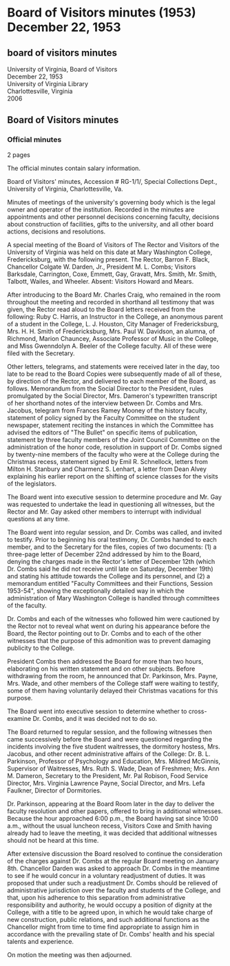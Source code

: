 <!-- altadded -->
<!-- altadded -->

<!-- llmmeta -->

<script type="application/ld+json">
{
"@context": "http://schema.org",
"@type": "BoardMinutes",
"name": "Board Minutes",
"startDate": "1953-12-22",
"endDate": "1953-12-22",
"location": {
"@type": "Place",
"name": "Mary Washington College",
"address": {
"@type": "PostalAddress",
"addressLocality": "Fredericksburg",
"addressRegion": "Virginia"
}
},
"organizer": {
"@type": "Organization",
"name": "University of Virginia, Board of Visitors"
},
"keywords": "Board of Visitors, University of Virginia, meeting minutes, administrative affairs, faculty, college governance",
"description": "Minutes of a special meeting of the Board of Visitors of the University of Virginia, detailing discussions about administrative affairs, personnel decisions, and testimonies from various witnesses.",
"attendee": \[
"Barron F. Black",
"Colgate W. Darden, Jr.",
"M. L. Combs",
"Barksdale",
"Carrington",
"Coxe",
"Emmett",
"Gay",
"Gravatt",
"Mrs. Smith",
"Mr. Smith",
"Talbott",
"Wailes",
"Wheeler",
"Dr. B. L. Parkinson",
"Mrs. Mildred McGinnis",
"Mrs. Ruth S. Wade",
"Mrs. Ann M. Dameron",
"Mr. Pal Robison",
"Mrs. Virginia Lawrence Payne",
"Mrs. Lefa Faulkner"
],
"about": \[
{
"@type": "Person",
"name": "Charles Craig",
"description": "Recorded testimony in shorthand during the meeting."
},
{
"@type": "Person",
"name": "Dr. M. L. Combs",
"description": "President who provided a statement and testimony during the meeting."
}
]
}

</script>

<!-- llmformatted -->

# Board of Visitors minutes (1953) December 22, 1953

## board of visitors minutes

University of Virginia, Board of Visitors\
December 22, 1953\
University of Virginia Library\
Charlottesville, Virginia\
2006

## Board of Visitors minutes

### Official minutes

2 pages

The official minutes contain salary information.

Board of Visitors' minutes, Accession # RG-1/1/, Special Collections Dept., University of Virginia, Charlottesville, Va.

Minutes of meetings of the university's governing body which is the legal owner and operator of the institution. Recorded in the minutes are appointments and other personnel decisions concerning faculty, decisions about construction of facilities, gifts to the university, and all other board actions, decisions and resolutions.

A special meeting of the Board of Visitors of The Rector and Visitors of the University of Virginia was held on this date at Mary Washington College, Fredericksburg, with the following present. The Rector, Barron F. Black, Chancellor Colgate W. Darden, Jr., President M. L. Combs; Visitors Barksdale, Carrington, Coxe, Emmett, Gay, Gravatt, Mrs. Smith, Mr. Smith, Talbott, Wailes, and Wheeler. Absent: Visitors Howard and Mears.

After introducing to the Board Mr. Charles Craig, who remained in the room throughout the meeting and recorded in shorthand all testimony that was given, the Rector read aloud to the Board letters received from the following: Ruby C. Harris, an Instructor in the College, an anonymous parent of a student in the College, L. J. Houston, City Manager of Fredericksburg, Mrs. H. H. Smith of Fredericksburg, Mrs. Paul W. Davidson, an alumna, of Richmond, Marion Chauncey, Associate Professor of Music in the College, and Miss Gwenndolyn A. Beeler of the College faculty. All of these were filed with the Secretary.

Other letters, telegrams, and statements were received later in the day, too late to be read to the Board Copies were subsequently made of all of these, by direction of the Rector, and delivered to each member of the Board, as follows. Memorandum from the Social Director to the President, rules promulgated by the Social Director, Mrs. Dameron's typewritten transcript of her shorthand notes of the interview between Dr. Combs and Mrs. Jacobus, telegram from Frances Ramey Mooney of the history faculty, statement of policy signed by the Faculty Committee on the student newspaper, statement reciting the instances in which the Committee has advised the editors of "The Bullet" on specific items of publication, statement by three faculty members of the Joint Council Committee on the administration of the honor code, resolution in support of Dr. Combs signed by twenty-nine members of the faculty who were at the College during the Christmas recess, statement signed by Emil R. Schnellock, letters from Milton H. Stanbury and Charmenz S. Lenhart, a letter from Dean Alvey explaining his earlier report on the shifting of science classes for the visits of the legislators.

The Board went into executive session to determine procedure and Mr. Gay was requested to undertake the lead in questioning all witnesses, but the Rector and Mr. Gay asked other members to interrupt with individual questions at any time.

The Board went into regular session, and Dr. Combs was called, and invited to testify. Prior to beginning his oral testimony, Dr. Combs handed to each member, and to the Secretary for the files, copies of two documents: (1) a three-page letter of December 22nd addressed by him to the Board, denying the charges made in the Rector's letter of December 12th (which Dr. Combs said he did not receive until late on Saturday, December 19th) and stating his attitude towards the College and its personnel, and (2) a memorandum entitled "Faculty Committees and their Functions, Session 1953-54", showing the exceptionally detailed way in which the administration of Mary Washington College is handled through committees of the faculty.

Dr. Combs and each of the witnesses who followed him were cautioned by the Rector not to reveal what went on during his appearance before the Board, the Rector pointing out to Dr. Combs and to each of the other witnesses that the purpose of this admonition was to prevent damaging publicity to the College.

President Combs then addressed the Board for more than two hours, elaborating on his written statement and on other subjects. Before withdrawing from the room, he announced that Dr. Parkinson, Mrs. Payne, Mrs. Wade, and other members of the College staff were waiting to testify, some of them having voluntarily delayed their Christmas vacations for this purpose.

The Board went into executive session to determine whether to cross-examine Dr. Combs, and it was decided not to do so.

The Board returned to regular session, and the following witnesses then came successively before the Board and were questioned regarding the incidents involving the five student waitresses, the dormitory hostess, Mrs. Jacobus, and other recent administrative affairs of the College: Dr. B. L. Parkinson, Professor of Psychology and Education, Mrs. Mildred McGinnis, Supervisor of Waitresses, Mrs. Ruth S. Wade, Dean of Freshmen; Mrs. Ann M. Dameron, Secretary to the President, Mr. Pal Robison, Food Service Director, Mrs. Virginia Lawrence Payne, Social Director, and Mrs. Lefa Faulkner, Director of Dormitories.

Dr. Parkinson, appearing at the Board Room later in the day to deliver the faculty resolution and other papers, offered to bring in additional witnesses. Because the hour approached 6:00 p.m., the Board having sat since 10:00 a.m., without the usual luncheon recess, Visitors Coxe and Smith having already had to leave the meeting, it was decided that additional witnesses should not be heard at this time.

After extensive discussion the Board resolved to continue the consideration of the charges against Dr. Combs at the regular Board meeting on January 8th. Chancellor Darden was asked to approach Dr. Combs in the meantime to see if he would concur in a voluntary readjustment of duties. It was proposed that under such a readjustment Dr. Combs should be relieved of administrative jurisdiction over the faculty and students of the College, and that, upon his adherence to this separation from administrative responsibility and authority, he would occupy a position of dignity at the College, with a title to be agreed upon, in which he would take charge of new construction, public relations, and such additional functions as the Chancellor might from time to time find appropriate to assign him in accordance with the prevailing state of Dr. Combs' health and his special talents and experience.

On motion the meeting was then adjourned.
